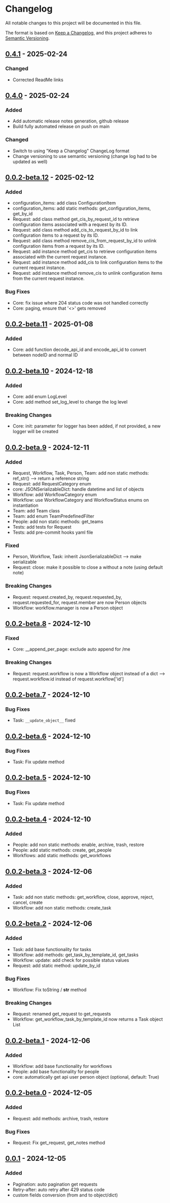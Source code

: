 # Changelog

All notable changes to this project will be documented in this file.

The format is based on [Keep a Changelog](https://keepachangelog.com/en/1.1.0/),
and this project adheres to [Semantic Versioning](https://semver.org/spec/v2.0.0.html).

## [0.4.1] - 2025-02-24

### Changed

- Corrected ReadMe links

## [0.4.0] - 2025-02-24

### Added

- Add automatic release notes generation, github release
- Build fully automated release on push on main

### Changed

- Switch to using "Keep a Changelog" ChangeLog format
- Change versioning to use semantic versioning (change log had to be updated as well)

## [0.0.2-beta.12] - 2025-02-12

### Added

- configuration\_items: add class ConfigurationItem
- configuration\_items: add static methods: get\_configuration\_items, get\_by\_id
- Request: add class method get\_cis\_by\_request\_id to retrieve configuration items associated with a request by its ID.
- Request: add class method add\_cis\_to\_request\_by\_id to link configuration items to a request by its ID.
- Request: add class method remove\_cis\_from\_request\_by\_id to unlink configuration items from a request by its ID.
- Request: add instance method get\_cis to retrieve configuration items associated with the current request instance.
- Request: add instance method add\_cis to link configuration items to the current request instance.
- Request: add instance method remove\_cis to unlink configuration items from the current request instance.

### Bug Fixes

- Core: fix issue where 204 status code was not handled correctly
- Core: paging, ensure that '<>' gets removed

## [0.0.2-beta.11] - 2025-01-08

### Added

- Core: add function decode\_api\_id and encode\_api\_id to convert between nodeID and normal ID

## [0.0.2-beta.10] - 2024-12-18

### Added

- Core: add enum LogLevel
- Core: add method set\_log\_level to change the log level

### Breaking Changes

- Core: init: parameter for logger has been added, if not provided, a new logger will be created

## [0.0.2-beta.9] - 2024-12-11

### Added

- Request, Workflow, Task, Person, Team: add non static methods: ref\_str() --> return a reference string
- Request: add RequestCategory enum
- core: JSONSerializableDict: handle datetime and list of objects
- Workflow: add WorkflowCategory enum
- Workflow: use WorkflowCategory and WorkflowStatus enums on instantiation
- Team: add Team class
- Team: add enum TeamPredefinedFilter
- People: add non static methods: get\_teams
- Tests: add tests for Request
- Tests: add pre-commit hooks yaml file

### Fixed

- Person, Workflow, Task: inherit JsonSerializableDict --> make serializable
- Request: close: make it possible to close a without a note (using default note)

### Breaking Changes

- Request: request.created\_by, request.requested\_by, request.requested\_for, request.member are now Person objects
- Workflow: workflow.manager is now a Person object

## [0.0.2-beta.8] - 2024-12-10

### Fixed

- Core: \_\_append\_per\_page: exclude auto append for /me

### Breaking Changes

- Request: request.workflow is now a Workflow object instead of a dict --> request.workflow.id instead of request.workflow\['id']

## [0.0.2-beta.7] - 2024-12-10

### Bug Fixes

- Task: `__update_object__` fixed

## [0.0.2-beta.6] - 2024-12-10

### Bug Fixes

- Task: Fix update method

## [0.0.2-beta.5] - 2024-12-10

### Bug Fixes

- Task: Fix update method

## [0.0.2-beta.4] - 2024-12-10

### Added

- People: add non static methods: enable, archive, trash, restore
- People: add static methods: create, get\_people
- Workflows: add static methods: get\_workflows

## [0.0.2-beta.3] - 2024-12-06

### Added

- Task: add non static methods: get\_workflow, close, approve, reject, cancel, create
- Workflow: add non static methods: create\_task

## [0.0.2-beta.2] - 2024-12-06

### Added

- Task: add base functionality for tasks
- Workflow: add methods: get\_task\_by\_template\_id, get\_tasks
- Workflow: update: add check for possible status values
- Request: add static method: update\_by\_id

### Bug Fixes

- Workflow: Fix toString / **str** method

### Breaking Changes

- Request: renamed get\_request to get\_requests
- Workflow: get\_workflow\_task\_by\_template\_id now returns a Task object List

## [0.0.2-beta.1] - 2024-12-06

### Added

- Workflow: add base functionality for workflows
- People: add base functionality for people
- core: automatically get api user person object (optional, default: True)

## [0.0.2-beta.0] - 2024-12-05

### Added

- Request: add methods: archive, trash, restore

### Bug Fixes

- Request: Fix get\_request, get\_notes method

## [0.0.1] - 2024-12-05

### Added

- Pagination: auto pagination get requests
- Retry-after: auto retry after 429 status code
- custom fields conversion (from and to object/dict)

[0.4.1]: https://github.com/fasteiner/xurrent-python/compare/v0.4.0...v0.4.1

[0.4.0]: https://github.com/fasteiner/xurrent-python/compare/v0.0.2-beta.12...v0.4.0

[0.0.2-beta.12]: https://github.com/fasteiner/xurrent-python/compare/v0.0.2-beta.11...v0.0.2-beta.12

[0.0.2-beta.11]: https://github.com/fasteiner/xurrent-python/compare/v0.0.2-beta.10...v0.0.2-beta.11

[0.0.2-beta.10]: https://github.com/fasteiner/xurrent-python/compare/v0.0.2-beta.9...v0.0.2-beta.10

[0.0.2-beta.9]: https://github.com/fasteiner/xurrent-python/compare/v0.0.2-beta.8...v0.0.2-beta.9

[0.0.2-beta.8]: https://github.com/fasteiner/xurrent-python/compare/v0.0.2-beta.7...v0.0.2-beta.8

[0.0.2-beta.7]: https://github.com/fasteiner/xurrent-python/compare/v0.0.2-beta.6...v0.0.2-beta.7

[0.0.2-beta.6]: https://github.com/fasteiner/xurrent-python/compare/v0.0.2-beta.5...v0.0.2-beta.6

[0.0.2-beta.5]: https://github.com/fasteiner/xurrent-python/compare/v0.0.2-beta.4...v0.0.2-beta.5

[0.0.2-beta.4]: https://github.com/fasteiner/xurrent-python/compare/v0.0.2-beta.3...v0.0.2-beta.4

[0.0.2-beta.3]: https://github.com/fasteiner/xurrent-python/compare/v0.0.2-beta.2...v0.0.2-beta.3

[0.0.2-beta.2]: https://github.com/fasteiner/xurrent-python/compare/v0.0.2-beta.1...v0.0.2-beta.2

[0.0.2-beta.1]: https://github.com/fasteiner/xurrent-python/compare/v0.0.2-beta.0...v0.0.2-beta.1

[0.0.2-beta.0]: https://github.com/fasteiner/xurrent-python/compare/v0.0.1...v0.0.2-beta.0

[0.0.1]: https://github.com/fasteiner/xurrent-python/releases/tag/v0.0.1
